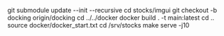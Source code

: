git submodule update --init --recursive
cd stocks/imgui
git checkout -b docking origin/docking
cd ../../docker
docker build . -t main:latest
cd ..
source docker/docker_start.txt
cd /srv/stocks
make serve -j10

